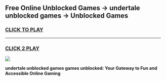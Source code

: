 
## Free Online Unblocked Games → undertale unblocked games → Unblocked Games
<h3>
<a href="https://premium.freeplayer.one?title=undertale_unblocked_games&ref=21F">CLICK TO PLAY</a></h3>
<hr>

<h3>
<a href="https://premium.freeplayer.one?title=undertale_unblocked_games&ref=21F">CLICK 2 PLAY</a>
  
</h3>

<a href="https://premium.freeplayer.one?title=undertale_unblocked_games&ref=21F/"><img src="https://clearcache.store/games.png"></a>


**undertale unblocked games games unblocked: Your Gateway to Fun and Accessible Online Gaming**
